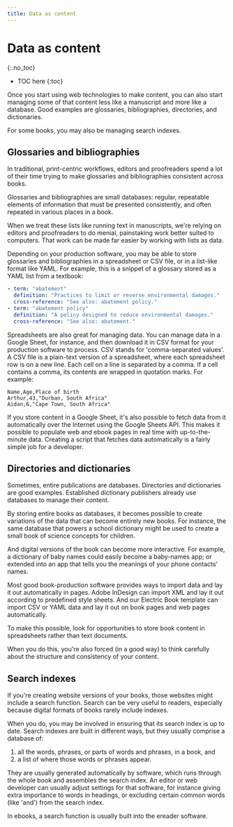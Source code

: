 ```yaml
---
title: Data as content
---
```


# Data as content
{:.no_toc}

* TOC here
{:toc}

Once you start using web technologies to make content, you can also start managing some of that content less like a manuscript and more like a database. Good examples are glossaries, bibliographies, directories, and dictionaries.

For some books, you may also be managing search indexes.

## Glossaries and bibliographies

In traditional, print-centric workflows, editors and proofreaders spend a lot of their time trying to make glossaries and bibliographies consistent across books.

Glossaries and bibliographies are small databases: regular, repeatable elements of information that must be presented consistently, and often repeated in various places in a book.

When we treat these lists like running text in manuscripts, we're relying on editors and proofreaders to do menial, painstaking work better suited to computers. That work can be made far easier by working with lists as data.

Depending on your production software, you may be able to store glossaries and bibliographies in a spreadsheet or CSV file, or in a list-like format like YAML. For example, this is a snippet of a glossary stored as a YAML list from a textbook:

``` yaml
- term: "abatement"
  definition: "Practices to limit or reverse environmental damages."
  cross-reference: "See also: abatement policy."
- term: "abatement policy"
  definition: "A policy designed to reduce environmental damages."
  cross-reference: "See also: abatement."
```

Spreadsheets are also great for managing data. You can manage data in a Google Sheet, for instance, and then download it in CSV format for your production software to process. CSV stands for 'comma-separated values'. A CSV file is a plain-text version of a spreadsheet, where each spreadsheet row is on a new line. Each cell on a line is separated by a comma. If a cell contains a comma, its contents are wrapped in quotation marks. For example:

```csv
Name,Age,Place of birth
Arthur,43,"Durban, South Africa"
Aidan,6,"Cape Town, South Africa"
```

If you store content in a Google Sheet, it's also possible to fetch data from it automatically over the Internet using the Google Sheets API. This makes it possible to populate web and ebook pages in real time with up-to-the-minute data. Creating a script that fetches data automatically is a fairly simple job for a developer.

## Directories and dictionaries

Sometimes, entire publications are databases. Directories and dictionaries are good examples. Established dictionary publishers already use databases to manage their content.

By storing entire books as databases, it becomes possible to create variations of the data that can become entirely new books. For instance, the same database that powers a school dictionary might be used to create a small book of science concepts for children.

And digital versions of the book can become more interactive. For example, a dictionary of baby names could easily become a baby-names app; or extended into an app that tells you the meanings of your phone contacts' names.

Most good book-production software provides ways to import data and lay it out automatically in pages. Adobe InDesign can import XML and lay it out according to predefined style sheets. And our Electric Book template can import CSV or YAML data and lay it out on book pages and web pages automatically.

To make this possible, look for opportunities to store book content in spreadsheets rather than text documents.

When you do this, you're also forced (in a good way) to think carefully about the structure and consistency of your content.

## Search indexes

If you're creating website versions of your books, those websites might include a search function. Search can be very useful to readers, especially because digital formats of books rarely include indexes.

When you do, you may be involved in ensuring that its search index is up to date. Search indexes are built in different ways, but they usually comprise a database of:

1. all the words, phrases, or parts of words and phrases, in a book, and
2. a list of where those words or phrases appear.

They are usually generated automatically by software, which runs through the whole book and assembles the search index. An editor or web developer can usually adjust settings for that software, for instance giving extra importance to words in headings, or excluding certain common words (like 'and') from the search index.

In ebooks, a search function is usually built into the ereader software.
